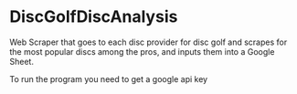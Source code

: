 # DiscGolfDiscAnalysis
Web Scraper that goes to each disc provider for disc golf and scrapes for the most popular discs among the pros, and inputs them into a Google Sheet.

To run the program you need to get a google api key